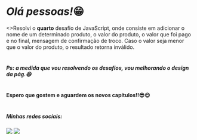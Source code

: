 ## <h1><em>Olá pessoas!</em>😁</h1> 


<>Resolvi o <strong>quarto</strong> desafio de JavaScript, onde consiste em adicionar o nome de 
um determinado produto, o valor do produto, o valor que foi pago e no final, mensagem de confirmação de troco.
Caso o valor seja menor que o valor do produto, o resultado retorna inválido.
#

<h5>Ps: a medida que vou resolvendo os desafios, vou melhorando o design da pág.😆</h5>


# 

<h4>Espero que gostem e aguardem os novos capítulos!!😎😉</h4>

#

<h5> Minhas redes sociais:</h5>  
    <div> 
        <a href=https://www.instagram.com/pedrorochaducks target="_blank"><img src="https://img.shields.io/badge/-Instagram-%23E4405F?style=for-the-badge&logo=instagram&logoColor=white" target="_blank"></a>
        <a href="https://www.linkedin.com/in/pedrohrocha16" target="_blank"><img src="https://img.shields.io/badge/-LinkedIn-%230077B5?style=for-the-badge&logo=linkedin&logoColor=white" target="_blank"></a> 
    </div>
